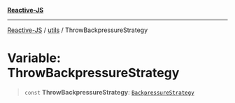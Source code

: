 [**Reactive-JS**](../../README.md)

***

[Reactive-JS](../../README.md) / [utils](../README.md) / ThrowBackpressureStrategy

# Variable: ThrowBackpressureStrategy

> `const` **ThrowBackpressureStrategy**: [`BackpressureStrategy`](../type-aliases/BackpressureStrategy.md)
